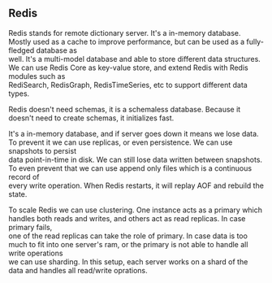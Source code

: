 ## Redis

Redis stands for remote dictionary server. It's a in-memory database. Mostly used as a cache to improve performance, but can be used as a fully-fledged database as   
well. It's a multi-model database and able to store different data structures. We can use Redis Core as key-value store, and extend Redis with Redis modules such as  
RediSearch, RedisGraph, RedisTimeSeries, etc to support different data types. 

Redis doesn't need schemas, it is a schemaless database. Because it doesn't need to create schemas, it initializes fast.

It's a in-memory database, and if server goes down it means we lose data. To prevent it we can use replicas, or even persistence. We can use snapshots to persist  
data point-in-time in disk. We can still lose data written between snapshots. To even prevent that we can use append only files which is a continuous record of  
every write operation. When Redis restarts, it will replay AOF and rebuild the state.

To scale Redis we can use clustering. One instance acts as a primary which handles both reads and writes, and others act as read replicas. In case primary fails,  
one of the read replicas can take the role of primary. In case data is too much to fit into one server's ram, or the primary is not able to handle all write operations  
we can use sharding. In this setup, each server works on a shard of the data and handles all read/write oprations.